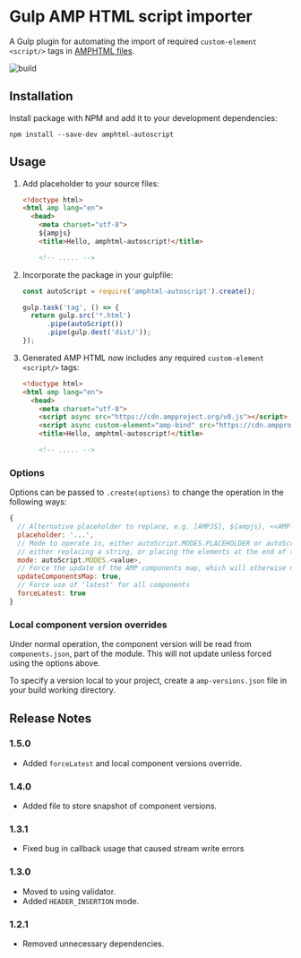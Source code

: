 # Gulp AMP HTML script importer

A Gulp plugin for automating the import of required `custom-element` `<script/>` tags in [AMPHTML files](https://ampproject.org).

![build](https://travis-ci.org/garanj/amphtml-autoscript.svg?branch=master)

## Installation

Install package with NPM and add it to your development dependencies:

```
npm install --save-dev amphtml-autoscript
```

## Usage

1.  Add placeholder to your source files:

    ```html
    <!doctype html>
    <html amp lang="en">
      <head>
        <meta charset="utf-8">
        ${ampjs}
        <title>Hello, amphtml-autoscript!</title>

        <!-- ..... -->
    ```

2.  Incorporate the package in your gulpfile:

    ```js
    const autoScript = require('amphtml-autoscript').create();

    gulp.task('tag', () => {
      return gulp.src('*.html')
          .pipe(autoScript())
          .pipe(gulp.dest('dist/'));
    });
    ```

3.  Generated AMP HTML now includes any required `custom-element` `<script/>` tags:

    ```html
    <!doctype html>
    <html amp lang="en">
      <head>
        <meta charset="utf-8">
        <script async src="https://cdn.ampproject.org/v0.js"></script>
        <script async custom-element="amp-bind" src="https://cdn.ampproject.org/v0/amp-bind-latest.js"></script>
        <title>Hello, amphtml-autoscript!</title>

        <!-- ..... -->
    ```

### Options

Options can be passed to `.create(options)` to change the operation in the following ways:

```javascript
{
  // Alternative placeholder to replace, e.g. [AMPJS], ${ampjs}, <<AMP-JS>>
  placeholder: '...',
  // Mode to operate in, either autoScript.MODES.PLACEHOLDER or autoScript.MODES.HEADER_INSERTION
  // either replacing a string, or placing the elements at the end of the <head/> tag.
  mode: autoScript.MODES.<value>,
  // Force the update of the AMP components map, which will otherwise not be fetched again.
  updateComponentsMap: true,
  // Force use of 'latest' for all components
  forceLatest: true
}
```

### Local component version overrides

Under normal operation, the component version will be read from `components.json`, part of the
module. This will not update unless forced using the options above.

To specify a version local to your project, create a `amp-versions.json` file
in your build working directory.

## Release Notes

### 1.5.0

* Added `forceLatest` and local component versions override.

### 1.4.0

* Added file to store snapshot of component versions.

### 1.3.1

* Fixed bug in callback usage that caused stream write errors

### 1.3.0

* Moved to using validator.
* Added `HEADER_INSERTION` mode.

### 1.2.1

* Removed unnecessary dependencies.
